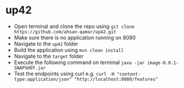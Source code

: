 # up42

- Open terminal and clone the repo using ``git clone https://github.com/ahsan-qamar/up42.git``
- Make sure there is no application running on 8080
- Navigate to the ``up42`` folder
- Build the application using ``mvn clean install``
- Navigate to the ``target`` folder
- Execute the following command on terminal
    ``java -jar image-0.0.1-SNAPSHOT.jar``
- Test the endpoints using curl e.g.
    ``curl -H "content-type:application/json" "http://localhost:8080/features"``
